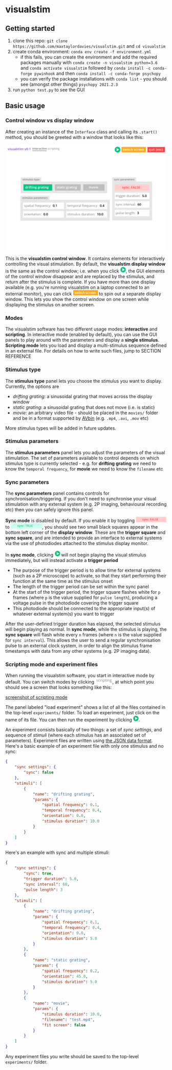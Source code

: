 # visualstim

## Getting started

1. clone this repo: `git clone https://github.com/maxtaylordavies/visualstim.git` and `cd visualstim`
2. create conda environment: `conda env create -f environment.yml`
   - if this fails, you can create the environment and add the required packages manually with `conda create -n visualstim python=3.6` and `conda activate visualstim` followed by `conda install -c conda-forge pywinhook` and then `conda install -c conda-forge psychopy`
   - you can verify the package installations with `conda list` - you should see (amongst other things) `psychopy 2021.2.3`
3. run `python test.py` to see the GUI

## Basic usage

### Control window vs display window

After creating an instance of the `Interface` class and calling its `.start()` method, you should be greeted with a window that looks like this:

![screenshot of the visualstim GUI](./screenshots/v0.1/main-view.png)

This is the **visualstim control window**. It contains elements for interactively controlling the visual stimulation. By default, the **visualstim display window** is the same as the control window; i.e. when you click ![play](./screenshots/v0.1/play.png), the GUI elements of the control window disappear and are replaced by the stimulus, and return after the stimulus is complete. If you have more than one display available (e.g. you're running visualstim on a laptop connected to an external monitor), you can click ![switch screen](./screenshots/v0.1/switch-screen.png) to spin out a separate display window. This lets you show the control window on one screen while displaying the stimulus on another screen.

### Modes

The visualstim software has two different usage modes: **interactive** and **scripting**. In interactive mode (enabled by default), you can use the GUI panels to play around with the parameters and display a **single stimulus**. **Scripting mode** lets you load and display a multi-stimulus sequence defined in an external file. For details on how to write such files, jump to SECTION REFERENCE

### Stimulus type

The **stimulus type** panel lets you choose the stimulus you want to display. Currently, the options are

- _drifting grating_: a sinusoidal grating that moves across the display window
- _static grating_: a sinusoidal grating that does not move (i.e. is static)
- _movie_: an arbitrary video file - should be placed in the `movies/` folder and be in a format supported by [AVbin](https://avbin.github.io/docs/) (e.g. `.mp4`, `.avi`, `.mov` etc)

More stimulus types will be added in future updates.

### Stimulus parameters

The **stimulus parameters** panel lets you adjust the parameters of the visual stimulation. The set of parameters available to control depends on which stimulus type is currently selected - e.g. for **drifting grating** we need to know the `temporal frequency`, for **movie** we need to know the `filename` etc

### Sync parameters

The **sync parameters** panel contains controls for synchronisation/triggering. If you don't need to synchronise your visual stimulation with any external system (e.g. 2P imaging, behavioural recording etc) then you can safely ignore this panel.

**Sync mode** is disabled by default. If you enable it by toggling ![sync: FALSE](./screenshots/v0.1/sync-false.png) to ![sync: TRUE](./screenshots/v0.1/sync-true.png), you should see two small black squares appear in the bottom left corner of the **display window**. These are the **trigger square** and **sync square**, and are intended to provide an interface to external systems via the use of photodiodes attached to the stimulus display monitor.

In **sync mode**, clicking ![play](./screenshots/v0.1/play.png) will not begin playing the visual stimulus immediately, but will instead activate a **trigger period**

- The purpose of the trigger period is to allow time for external systems (such as a 2P microscope) to activate, so that they start performing their function at the same time as the stimulus onset
- The length of the trigger period can be set within the sync panel
- At the start of the trigger period, the trigger square flashes white for `p` frames (where `p` is the value supplied for `pulse length`), producing a voltage pulse in the photodiode covering the trigger square
- This photodiode should be connected to the appropriate input(s) of whatever external system(s) you want to trigger

After the user-defined trigger duration has elapsed, the selected stimulus will begin playing as normal. In **sync mode**, while the stimulus is playing, the **sync square** will flash white every `n` frames (where `n` is the value supplied for `sync interval`). This allows the user to send a regular synchronisation pulse to an external clock system, in order to align the stimulus frame timestamps with data from any other systems (e.g. 2P imaging data).

### Scripting mode and experiment files

When running the visualstim software, you start in interactive mode by default. You can switch modes by clicking ![scripting](./screenshots/v0.1/scripting-button.png), at which point you should see a screen that looks something like this:

[screenshot of scripting mode](./screenshots/v0.1/scripting-mode.png)

The panel labeled "load experiment" shows a list of all the files contained in the top-level `experiments/` folder. To load an experiment, just click on the name of its file. You can then run the experiment by clicking ![play](./screenshots/v0.1/play.png).

An experiment consists basically of two things: a set of _sync settings_, and sequence of _stimuli_ (where each stimulus has an associated set of parameters). Experiment files are written using [the JSON data format](https://developer.mozilla.org/en-US/docs/Learn/JavaScript/Objects/JSON). Here's a basic example of an experiment file with only one stimulus and no sync:

```JSON
{
    "sync settings": {
        "sync": false
    },
    "stimuli": [
        {
            "name": "drifting grating",
            "params": {
                "spatial frequency": 0.1,
                "temporal frequency": 0.4,
                "orientation": 0.0,
                "stimulus duration": 10.0
            }
        }
    ]
}
```

Here's an example with sync and multiple stimuli:

```JSON
{
    "sync settings": {
        "sync": true,
        "trigger duration": 5.0,
        "sync interval": 60,
        "pulse length": 3
    },
    "stimuli": [
        {
            "name": "drifting grating",
            "params": {
                "spatial frequency": 0.1,
                "temporal frequency": 0.4,
                "orientation": 0.0,
                "stimulus duration": 5.0
            }
        },
        {
            "name": "static grating",
            "params": {
                "spatial frequency": 0.2,
                "orientation": 45.0,
                "stimulus duration": 5.0
            }
        },
        {
            "name": "movie",
            "params": {
                "stimulus duration": 10.0,
                "filename": "test.mp4",
                "fit screen": false
            }
        }
    ]
}
```

Any experiment files you write should be saved to the top-level `experiments/` folder.
